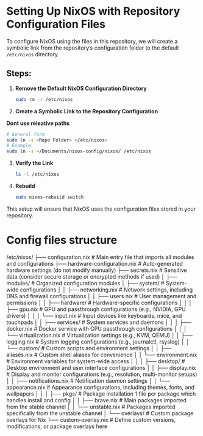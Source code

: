 # Setting Up NixOS with Repository Configuration Files

To configure NixOS using the files in this repository, we will create a symbolic link from the repository’s configuration folder to the default `/etc/nixos` directory.

## Steps:

1. **Remove the Default NixOS Configuration Directory**
   ```bash
   sudo rm -r /etc/nixos
   ```

2. **Create a Symbolic Link to the Repository Configuration**

**Dont use releative paths**

   ```bash
   # General form
   sudo ln -s <Repo Folder> </etc/nixos>
   # Example
   sudo ln -s ~/Documents/nixos-config/nixos/ /etc/nixos
   ```

3. **Verify the Link**
   ```bash
   ls -l /etc/nixos
   ```

4. **Rebuild**
   ```bash
   sudo nixos-rebuild switch
   ```

This setup will ensure that NixOS uses the configuration files stored in your repository.

# Config files structure

/etc/nixos/
├── configuration.nix            # Main entry file that imports all modules and configurations
├── hardware-configuration.nix    # Auto-generated hardware settings (do not modify manually)
├── secrets.nix                   # Sensitive data (consider secure storage or encrypted methods if used)
│
├── modules/                      # Organized configuration modules
│   ├── system/                   # System-wide configurations
│   │   ├── networking.nix        # Network settings, including DNS and firewall configurations
│   │   ├── users.nix             # User management and permissions
│   │   ├── hardware/             # Hardware-specific configurations
│   │   │   ├── gpu.nix           # GPU and passthrough configurations (e.g., NVIDIA, GPU drivers)
│   │   │   └── input.nix         # Input devices like keyboards, mice, and touchpads
│   │   ├── services/             # System services and daemons
│   │   │   ├── docker.nix        # Docker service with GPU passthrough configurations
│   │   │   └── virtualization.nix # Virtualization settings (e.g., KVM, QEMU)
│   │   ├── logging.nix           # System logging configurations (e.g., journalctl, rsyslog)
│   │   └── custom/               # Custom scripts and environment settings
│   │       ├── aliases.nix       # Custom shell aliases for convenience
│   │       └── environment.nix   # Environment variables for system-wide access
│   │
│   ├── desktop/                  # Desktop environment and user interface configurations
│   │   ├── display.nix           # Display and monitor configurations (e.g., resolution, multi-monitor setups)
│   │   ├── notifications.nix     # Notification daemon settings
│   │   └── appearance.nix        # Appearance configurations, including themes, fonts, and wallpapers
│   │
│   ├── pkgs/                     # Package installation 1 file per package which handles install and config
│   │   ├── brave.nix            # Main packages imported from the stable channel
│   │   └── unstable.nix          # Packages imported specifically from the unstable channel
│
└── overlays/                     # Custom package overlays for Nix
    └── custom-overlay.nix        # Define custom versions, modifications, or package overlays here
